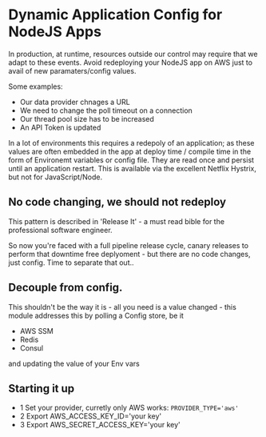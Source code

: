 # Dynamic Application Config for NodeJS Apps

In production, at runtime, resources outside our control may require that we adapt to these events.  Avoid redeploying your NodeJS app on AWS just to avail of new paramaters/config values.  

Some examples:

* Our data provider chnages a URL
* We need to change the poll timeout on a connection
* Our thread pool size has to be increased
* An API Token is updated

In a lot of environments this requires a redepoly of an application; as these values are often embedded in the app at deploy time / compile time in the form of Environemt variables or config file. They are read once and persist until an application restart.  This is available via the excellent Netflix Hystrix, but not for JavaScript/Node.

## No code changing, we should not redeploy

This pattern is described in 'Release It' - a must read bible for the professional software engineer.
 
So now you're faced with a full pipeline release cycle, canary releases to perform that downtime free deplyoment - but there are no code changes, just config.  Time to separate that out..

## Decouple from config.
This shouldn't be the way it is - all you need is a value changed - this module addresses this by polling a Config store, be it 

* AWS SSM
* Redis
* Consul

and updating the value of your Env vars

## Starting it up 
* 1 Set your provider, curretly only AWS works: `PROVIDER_TYPE='aws'`
* 2 Export  AWS_ACCESS_KEY_ID='your key'
* 3 Export  AWS_SECRET_ACCESS_KEY='your key'

